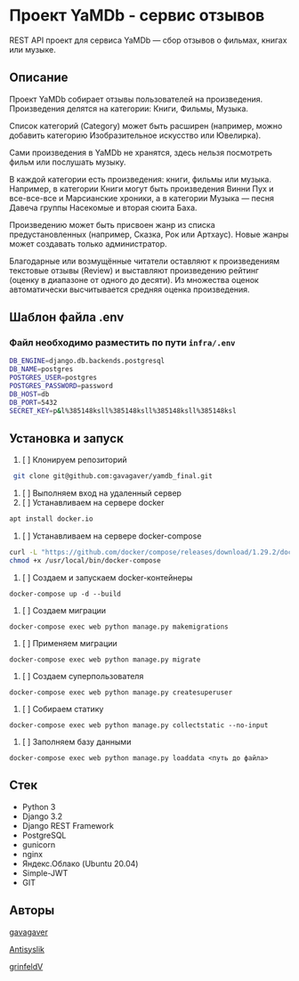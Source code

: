 # Проект YaMDb - сервис отзывов

REST API проект для сервиса YaMDb — сбор отзывов о фильмах, книгах или музыке.

## Описание

Проект YaMDb собирает отзывы пользователей на произведения. Произведения делятся на категории: Книги, Фильмы, Музыка.

Список категорий (Category) может быть расширен (например, можно добавить категорию Изобразительное искусство или Ювелирка).

Сами произведения в YaMDb не хранятся, здесь нельзя посмотреть фильм или послушать музыку.

В каждой категории есть произведения: книги, фильмы или музыка. Например, в категории Книги могут быть произведения Винни Пух и все-все-все и Марсианские хроники, а в категории Музыка — песня Давеча группы Насекомые и вторая сюита Баха.

Произведению может быть присвоен жанр из списка предустановленных (например, Сказка, Рок или Артхаус). Новые жанры может создавать только администратор.

Благодарные или возмущённые читатели оставляют к произведениям текстовые отзывы (Review) и выставляют произведению рейтинг (оценку в диапазоне от одного до десяти). Из множества оценок автоматически высчитывается средняя оценка произведения.

## Шаблон файла .env
### Файл необходимо разместить по пути ```infra/.env```
```sh
DB_ENGINE=django.db.backends.postgresql
DB_NAME=postgres
POSTGRES_USER=postgres
POSTGRES_PASSWORD=password
DB_HOST=db
DB_PORT=5432
SECRET_KEY=p&l%385148ksll%385148ksll%385148ksll%385148ksl
```


## Установка и запуск

1. [ ] Клонируем репозиторий 
```bash
 git clone git@github.com:gavagaver/yamdb_final.git 
```
1. [ ] Выполняем вход на удаленный сервер
2. [ ] Устанавливаем на сервере docker
```bash
apt install docker.io 
```
1. [ ] Устанавливаем на сервере docker-compose
```bash
curl -L "https://github.com/docker/compose/releases/download/1.29.2/docker-compose-$(uname -s)-$(uname -m)" -o /usr/local/bin/docker-compose
chmod +x /usr/local/bin/docker-compose
```
1. [ ] Создаем и запускаем docker-контейнеры
``` 
docker-compose up -d --build 
```
1. [ ] Создаем миграции
``` 
docker-compose exec web python manage.py makemigrations 
```
1. [ ] Применяем миграции
``` 
docker-compose exec web python manage.py migrate 
``` 
1. [ ] Создаем суперпользователя
``` 
docker-compose exec web python manage.py createsuperuser 
``` 
1. [ ] Собираем статику
``` 
docker-compose exec web python manage.py collectstatic --no-input 
``` 
1. [ ] Заполняем базу данными
``` 
docker-compose exec web python manage.py loaddata <путь до файла>
``` 
## Стек
- Python 3
- Django 3.2
- Django REST Framework
- PostgreSQL
- gunicorn
- nginx
- Яндекс.Облако (Ubuntu 20.04)
- Simple-JWT
- GIT

## Авторы

[gavagaver](https://github.com/gavagaver)

[Antisyslik](https://github.com/Antisyslik) 

[grinfeldV](https://github.com/grinfeldV)
